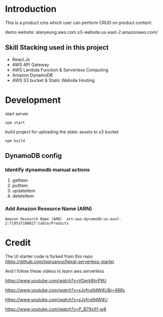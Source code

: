 # Introduction

This is a product cms which user can perform CRUD on product content.

demo website:
alanyeung.aws.com.s3-website.us-east-2.amazonaws.com/

## Skill Stacking used in this project

- React.Js
- AWS API Gateway
- AWS Lambda Function & Serverless Computing
- Amazon DynamoDB
- AWS S3 bucket & Static Website Hosting

# Development

start server

```
npm start
```

build project for uploading the static assets to s3 bucket

```
npm build
```


## DynamoDB config
### Identify dynamodb manual actions
1. getItem
2. putItem
3. updateItem
4. deleteItem

### Add Amazon Resource Name (ARN)
```
Amazon Resource Name (ARN)	arn:aws:dynamodb:us-east-2:719537100027:table/Products
```

# Credit

The UI starter code is forked from this repo
https://github.com/jspruance/hexal-serverless-starter

And I follow these videos to learn aws serverless

https://www.youtube.com/watch?v=VGerk8hrP9U

https://www.youtube.com/watch?v=xJvfcg9dW4U&t=488s

https://www.youtube.com/watch?v=xJvfcg9dW4U

https://www.youtube.com/watch?v=P_B79xXf-w8
